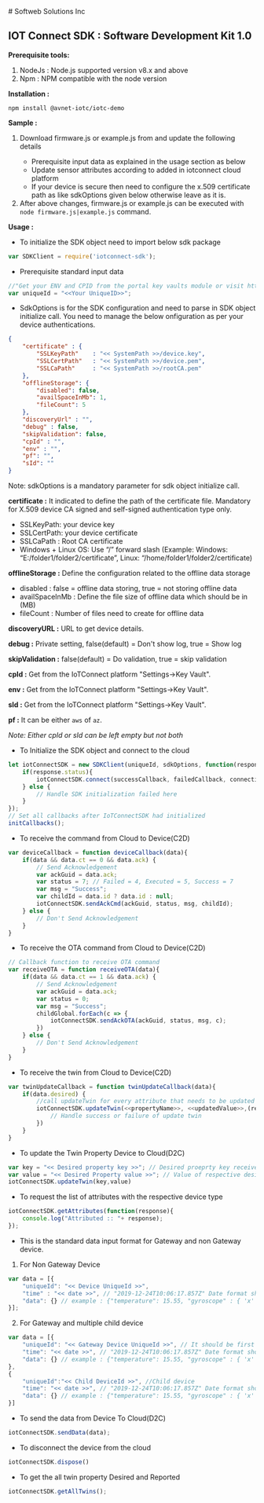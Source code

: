 ﻿﻿# Softweb Solutions Inc

## IOT Connect SDK : Software Development Kit 1.0

**Prerequisite tools:**

1. NodeJs : Node.js supported version v8.x and above
2. Npm : NPM compatible with the node version

**Installation :**
```
npm install @avnet-iotc/iotc-demo
```


**Sample :**
1. Download firmware.js or example.js from <repoURL> and update the following details
   - Prerequisite input data as explained in the usage section as below
   - Update sensor attributes according to added in iotconnect cloud platform
   - If your device is secure then need to configure the x.509 certificate path as like sdkOptions given below otherwise leave as it is.
2. After above changes, firmware.js or example.js can be executed with `node firmware.js|example.js` command.

**Usage :**

- To initialize the SDK object need to import below sdk package

```js
var SDKClient = require('iotconnect-sdk');
```

- Prerequisite standard input data

```js
//"Get your ENV and CPID from the portal key vaults module or visit https://help.iotconnect.io SDK section."
var uniqueId = "<<Your UniqueID>>"; 
```

- SdkOptions is for the SDK configuration and need to parse in SDK object initialize call. You need to manage the below onfiguration as per your device authentications.

```json
{
    "certificate" : {
        "SSLKeyPath"	: "<< SystemPath >>/device.key",
        "SSLCertPath"   : "<< SystemPath >>/device.pem",
        "SSLCaPath"     : "<< SystemPath >>/rootCA.pem" 
    },
    "offlineStorage": { 
        "disabled": false,
        "availSpaceInMb": 1,
        "fileCount": 5
    },
    "discoveryUrl" : "",
    "debug" : false,
    "skipValidation": false,
    "cpId" : "",
    "env" : "",
    "pf": "",
    "sId": ""
}
```

Note: sdkOptions is a mandatory parameter for sdk object initialize call.

**certificate :**
It indicated to define the path of the certificate file. Mandatory for X.509 device CA signed and self-signed authentication type only.

- SSLKeyPath: your device key
- SSLCertPath: your device certificate
- SSLCaPath : Root CA certificate
- Windows + Linux OS: Use “/” forward slash (Example: Windows: “E:/folder1/folder2/certificate”,
  Linux: “/home/folder1/folder2/certificate)

**offlineStorage :** Define the configuration related to the offline data storage

- disabled : false = offline data storing, true = not storing offline data
- availSpaceInMb : Define the file size of offline data which should be in (MB)
- fileCount : Number of files need to create for offline data

**discoveryURL :** URL to get device details.

**debug :** Private setting, false(default) = Don't show log, true = Show log

**skipValidation :** false(default) = Do validation, true = skip validation

**cpId :** Get from the IoTConnect platform "Settings->Key Vault".

**env :** Get from the IoTConnect platform "Settings->Key Vault".

**sId :** Get from the IoTConnect platform "Settings->Key Vault".

**pf :** It can be either `aws` of `az`.

*Note: Either cpId or sId can be left empty but not both*

- To Initialize the SDK object and connect to the cloud

```js
let iotConnectSDK = new SDKClient(uniqueId, sdkOptions, function(response){
	if(response.status){
		iotConnectSDK.connect(successCallback, failedCallback, connectionStatusCallback)
	} else {
		// Handle SDK initialization failed here
	}
});
// Set all callbacks after IoTConnectSDK had initialized
initCallbacks();

```

- To receive the command from Cloud to Device(C2D)

```js
var deviceCallback = function deviceCallback(data){ 
    if(data && data.ct == 0 && data.ack) {
        // Send Acknowledgement
        var ackGuid = data.ack;
        var status = 7; // Failed = 4, Executed = 5, Success = 7
        var msg = "Success";
        var childId = data.id ? data.id : null;
        iotConnectSDK.sendAckCmd(ackGuid, status, msg, childId);
    } else {
        // Don't Send Acknowledgement  
    }
}
```

- To receive the OTA command from Cloud to Device(C2D)

```js
// Callback function to receive OTA command
var receiveOTA = function receiveOTA(data){
    if(data && data.ct == 1 && data.ack) {
		// Send Acknowledgement
        var ackGuid = data.ack;
        var status = 0;
        var msg = "Success";
        childGlobal.forEach(c => {
            iotConnectSDK.sendAckOTA(ackGuid, status, msg, c);
        })
    } else {
		// Don't Send Acknowledgement
    }
}
```

- To receive the twin from Cloud to Device(C2D)

```js
var twinUpdateCallback = function twinUpdateCallback(data){
	if(data.desired) {
		//call updateTwin for every attribute that needs to be updated in cloud.
		iotConnectSDK.updateTwin(<<propertyName>>, <<updatedValue>>,(response)=>{
			// Handle success or failure of update twin
		})
    }
}
```

- To update the Twin Property Device to Cloud(D2C)

```js
var key = "<< Desired property key >>"; // Desired proeprty key received from Twin callback message
var value = "<< Desired Property value >>"; // Value of respective desired property
iotConnectSDK.updateTwin(key,value)
```

- To request the list of attributes with the respective device type

```js
iotConnectSDK.getAttributes(function(response){
	console.log("Attributed :: "+ response);
});
```

- This is the standard data input format for Gateway and non Gateway device.

1. For Non Gateway Device

```js
var data = [{
    "uniqueId": "<< Device UniqueId >>",
    "time" : "<< date >>", // "2019-12-24T10:06:17.857Z" Date format should be as defined
    "data": {} // example : {"temperature": 15.55, "gyroscope" : { 'x' : -1.2 }}
}];
```

2. For Gateway and multiple child device

```js
var data = [{
	"uniqueId": "<< Gateway Device UniqueId >>", // It should be first element
	"time": "<< date >>", // "2019-12-24T10:06:17.857Z" Date format should be as defined
	"data": {} // example : {"temperature": 15.55, "gyroscope" : { 'x' : -1.2 }}
},
{
	"uniqueId":"<< Child DeviceId >>", //Child device
	"time": "<< date >>", // "2019-12-24T10:06:17.857Z" Date format should be as defined
	"data": {} // example : {"temperature": 15.55, "gyroscope" : { 'x' : -1.2 }}
}]
```

- To send the data from Device To Cloud(D2C)

```js
iotConnectSDK.sendData(data);
```

- To disconnect the device from the cloud

```js
iotConnectSDK.dispose()
```

- To get the all twin property Desired and Reported

```js
iotConnectSDK.getAllTwins();
```
